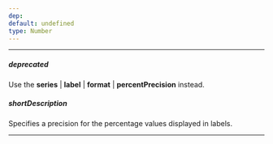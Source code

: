 ```yaml
---
dep: 
default: undefined
type: Number
---
```

---
##### deprecated
Use the **series** | **label** | **format** | **percentPrecision** instead.

##### shortDescription
Specifies a precision for the percentage values displayed in labels.

---
